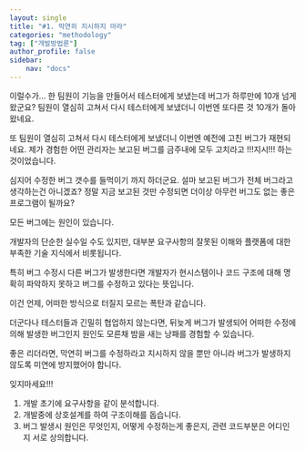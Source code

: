 ```yaml
---
layout: single
title: "#1. 막연히 지시하지 마라"
categories: "methodology"
tag: ["개발방법론"]
author_profile: false
sidebar: 
    nav: "docs"
---
```


이럴수가… 한 팀원이 기능을 만들어서 테스터에게 보냈는데 버그가 하루만에 10개 넘게 왔군요?  팀원이 열심히 고쳐서 다시 테스터에게 보냈더니 이번엔 또다른 것 10개가 돌아왔네요.  

또 팀원이 열심히 고쳐서 다시 테스터에게 보냈더니 이번엔 예전에 고친 버그가 재현되네요.  제가 경험한 어떤 관리자는 보고된 버그를 금주내에 모두 고치라고 !!!지시!!! 하는 것이었습니다. 

심지어 수정한 버그 갯수를 들먹이기 까지 하더군요. 설마 보고된 버그가 전체 버그라고 생각하는건 아니겠죠? 정말 지금 보고된 것만 수정되면 더이상 아무런 버그도 없는 좋은 프로그램이 될까요? 

모든 버그에는 원인이 있습니다. 

개발자의 단순한 실수일 수도 있지만, 대부분 요구사항의 잘못된 이해와 플랫폼에 대한 부족한 기술 지식에서 비롯됩니다.  

특히 버그 수정시 다른 버그가 발생한다면 개발자가 현시스템이나 코드 구조에 대해 명확히 파악하지 못하고 버그를 수정하고 있다는 뜻입니다. 

이건 언제, 어떠한 방식으로 터질지 모르는 폭탄과 같습니다. 

더군다나 테스터들과 긴밀히 협업하지 않는다면, 뒤늦게 버그가 발생되어 어떠한 수정에 의해 발생한 버그인지 원인도 모른채 밤을 새는 낭패를 경험할 수 있습니다.  

좋은 리더라면, 막연히 버그를 수정하라고 지시하지 않을 뿐만 아니라 버그가 발생하지 않도록 미연에 방지했어야 합니다.  

잊지마세요!!!  

1. 개발 초기에 요구사항을 같이 분석합니다. 
2. 개발중에 상호설계를 하여 구조이해를 돕습니다. 
3. 버그 발생시 원인은 무엇인지, 어떻게 수정하는게 좋은지, 관련 코드부분은 어디인지 서로 상의합니다.